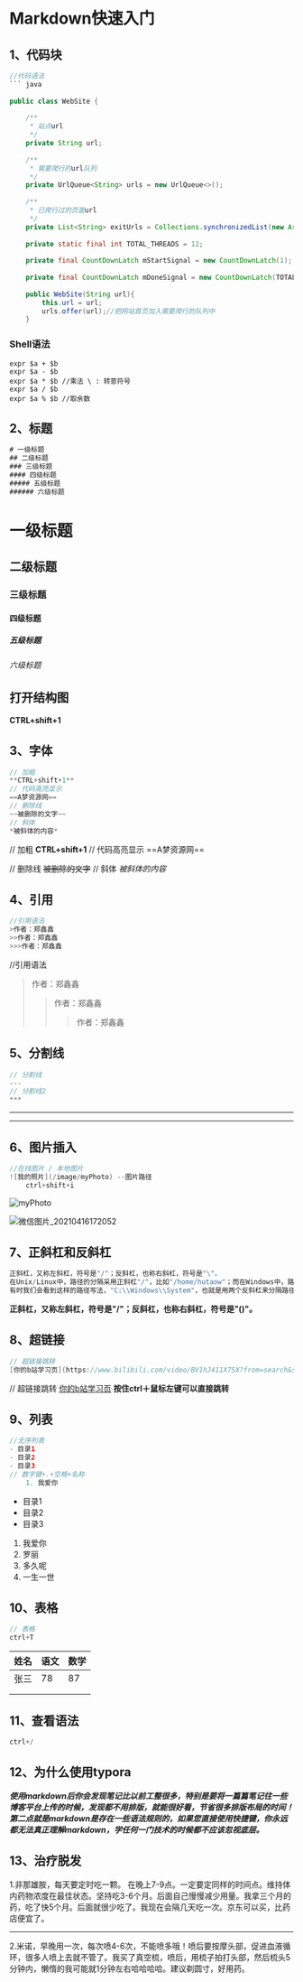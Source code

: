 # Markdown快速入门



## 1、代码块

```java
//代码语法
``` java
    
public class WebSite {
   
    /**
     * 站点url
     */
    private String url;
       
    /**
     * 需要爬行的url队列
     */
    private UrlQueue<String> urls = new UrlQueue<>();
       
    /**
     * 已爬行过的页面url
     */
    private List<String> exitUrls = Collections.synchronizedList(new ArrayList<>());
       
    private static final int TOTAL_THREADS = 12;  
       
    private final CountDownLatch mStartSignal = new CountDownLatch(1);  
       
    private final CountDownLatch mDoneSignal = new CountDownLatch(TOTAL_THREADS);   
       
    public WebSite(String url){
        this.url = url;
        urls.offer(url);//把网站首页加入需要爬行的队列中
    }
```

### Shell语法

```shell
expr $a + $b
expr $a - $b
expr $a * $b //乘法 \ : 转意符号
expr $a / $b
expr $a % $b //取余数
```



## 2、标题

``` java
# 一级标题
## 二级标题
### 三级标题
#### 四级标题
##### 五级标题
###### 六级标题
```

# 一级标题
## 二级标题
### 三级标题
#### 四级标题
##### 五级标题
###### 六级标题

## 打开结构图

**CTRL+shift+1**

## 3、字体

``` java
// 加粗
**CTRL+shift+1**
// 代码高亮显示
==A梦资源网==
// 删除线
~~被删除的文字~~
// 斜体
*被斜体的内容*
```

// 加粗
**CTRL+shift+1**
// 代码高亮显示
==A梦资源网==

// 删除线
~~被删除的文字~~
// 斜体
*被斜体的内容*

## 4、引用

``` java
//引用语法
>作者：郑鑫鑫
>>作者：郑鑫鑫
>>>作者：郑鑫鑫
```

//引用语法
>作者：郑鑫鑫
>>作者：郑鑫鑫
>>
>>>作者：郑鑫鑫

## 5、分割线

``` java
// 分割线
---
// 分割线2
***
```

---



***

## 6、图片插入



````java
//在线图片 / 本地图片
![我的照片](/image/myPhoto) --图片路径
    ctrl+shift+i
````

![myPhoto](C:\Users\youya\Documents\MarkdownNote\微信图片_20210416172052.gif)

![微信图片_20210416172052](http://i0.hdslb.com/bfs/album/b90abc901ee71e182a574ba3348fc2b884531eda.gif)

## 7、正斜杠和反斜杠

``` java
正斜杠，又称左斜杠，符号是"/"；反斜杠，也称右斜杠，符号是"\"。
在Unix/Linux中，路径的分隔采用正斜杠"/"，比如"/home/hutaow"；而在Windows中，路径分隔采用反斜 杠"\"，比如"C:\Windows\System"。
有时我们会看到这样的路径写法，"C:\\Windows\\System"，也就是用两个反斜杠来分隔路径，这种写法在网络应用或编程中经 常看到，事实上，上面这个路径可以用"C:/Windows/System"来代替，不会出错。但是如果写成了"C:\Windows\System"， 那就可能会出现各种奇怪的错误了。
```

**正斜杠，又称左斜杠，符号是"/"；反斜杠，也称右斜杠，符号是"(\)"。**

## 8、超链接

```java
// 超链接跳转
[你的b站学习页](https://www.bilibili.com/video/BV1hJ411X75X?from=search&seid=17955461182644614592)
```

// 超链接跳转
[你的b站学习页](https://www.bilibili.com/video/BV1hJ411X75X?from=search&seid=17955461182644614592) **按住ctrl＋鼠标左键可以直接跳转**

## 9、列表

```java
//无序列表
- 目录1
- 目录2
- 目录3
// 数字键+.+空格+名称
    1. 我爱你
```

- 目录1
- 目录2
- 目录3

1. 我爱你
2. 罗丽
3. 多久呢
4. 一生一世

## 10、表格

```java
// 表格
ctrl+T
```



| 姓名 | 语文 | 数学 |
| ---- | ---- | ---- |
| 张三 | 78   | 87   |
|      |      |      |
|      |      |      |

## 11、查看语法

``` java
ctrl+/
```



## 12、为什么使用typora

***使用markdown后你会发现笔记比以前工整很多，特别是要将一篇篇笔记往一些博客平台上传的时候，发现都不用排版，就能很好看，节省很多排版布局的时间！第二点就是markdown是存在一些语法规则的，如果您直接使用快捷键，你永远都无法真正理解markdown，学任何一门技术的时候都不应该忽视底层。***

## 13、治疗脱发

1.非那雄胺，每天要定时吃一颗。 在晚上7-9点。一定要定同样的时间点。维持体内药物浓度在最佳状态。坚持吃3-6个月。后面自己慢慢减少用量。我拿三个月的药，吃了快5个月。后面就很少吃了。我现在会隔几天吃一次。京东可以买，比药店便宜了。

----



2.米诺，早晚用一次，每次喷4-6次，不能喷多哦！喷后要按摩头部，促进血液循环，很多人喷上去就不管了。我买了真空梳，喷后，用梳子拍打头部，然后梳头5分钟内，懒惰的我可能就1分钟左右哈哈哈哈。建议剃圆寸，好用药。

